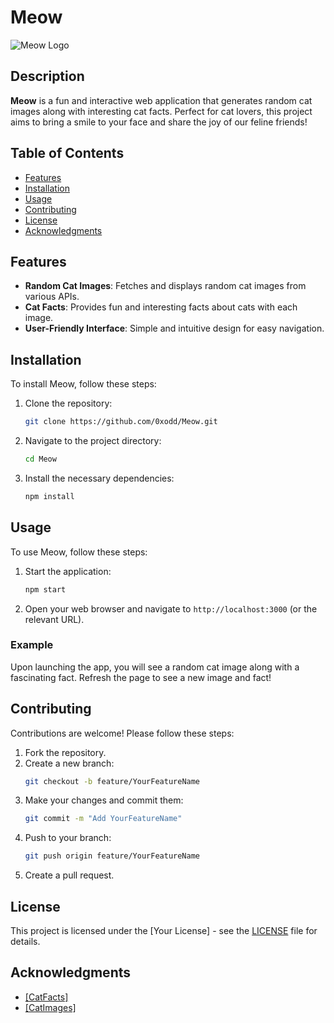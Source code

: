 # Meow

![Meow Logo](link-to-your-logo)

## Description

**Meow** is a fun and interactive web application that generates random cat images along with interesting cat facts. Perfect for cat lovers, this project aims to bring a smile to your face and share the joy of our feline friends!

## Table of Contents

- [Features](#features)
- [Installation](#installation)
- [Usage](#usage)
- [Contributing](#contributing)
- [License](#license)
- [Acknowledgments](#acknowledgments)

## Features

- **Random Cat Images**: Fetches and displays random cat images from various APIs.
- **Cat Facts**: Provides fun and interesting facts about cats with each image.
- **User-Friendly Interface**: Simple and intuitive design for easy navigation.

## Installation

To install Meow, follow these steps:

1. Clone the repository:
   ```bash
   git clone https://github.com/0xodd/Meow.git
   ```

2. Navigate to the project directory:
   ```bash
   cd Meow
   ```

3. Install the necessary dependencies:
   ```bash
   npm install
   ```

## Usage

To use Meow, follow these steps:

1. Start the application:
   ```bash
   npm start
   ```
2. Open your web browser and navigate to `http://localhost:3000` (or the relevant URL).

### Example

Upon launching the app, you will see a random cat image along with a fascinating fact. Refresh the page to see a new image and fact!

## Contributing

Contributions are welcome! Please follow these steps:

1. Fork the repository.
2. Create a new branch:
   ```bash
   git checkout -b feature/YourFeatureName
   ```
3. Make your changes and commit them:
   ```bash
   git commit -m "Add YourFeatureName"
   ```
4. Push to your branch:
   ```bash
   git push origin feature/YourFeatureName
   ```
5. Create a pull request.

## License

This project is licensed under the [Your License] - see the [LICENSE](LICENSE) file for details.

## Acknowledgments

- [[CatFacts]](https://catfact.ninja/)
- [[CatImages]](https://thecatapi.com/)
